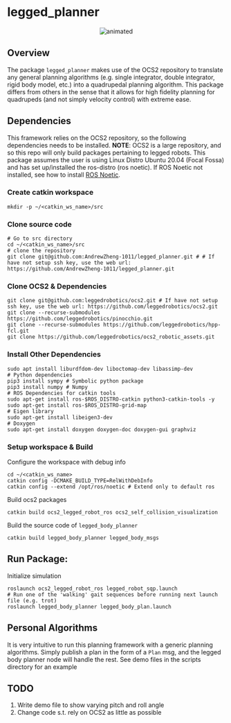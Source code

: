 # legged_planner
<p align="center">
  <img src="docs/anybotics_legged_planner.gif" alt="animated" />
</p>

## Overview
The package `legged_planner` makes use of the OCS2 repository to translate any general planning algorithms (e.g. single integrator, double integrator, rigid body model, etc.)  into a quadrupedal planning algorithm.
This package differs from others in the sense that it allows for high fidelity planning for quadrupeds (and not simply velocity control) with extreme ease.

## Dependencies
This framework relies on the OCS2 repository, so the following dependencies needs to be installed. **NOTE**: OCS2 is a large repository, and so this repo will only build packages pertaining to legged robots. This package assumes the user is using Linux Distro Ubuntu 20.04 (Focal Fossa) and has set up/installed the ros-distro (ros noetic). If ROS Noetic not installed, see how to install [ROS Noetic](http://wiki.ros.org/noetic/Installation/Ubuntu).

### Create catkin workspace
```
mkdir -p ~/<catkin_ws_name>/src
```

### Clone source code ###
```
# Go to src directory
cd ~/<catkin_ws_name>/src
# clone the repository
git clone git@github.com:AndrewZheng-1011/legged_planner.git # # If have not setup ssh key, use the web url: https://github.com/AndrewZheng-1011/legged_planner.git
```

### Clone OCS2 & Dependencies ###
```
git clone git@github.com:leggedrobotics/ocs2.git # If have not setup ssh key, use the web url: https://github.com/leggedrobotics/ocs2.git
git clone --recurse-submodules https://github.com/leggedrobotics/pinocchio.git
git clone --recurse-submodules https://github.com/leggedrobotics/hpp-fcl.git
git clone https://github.com/leggedrobotics/ocs2_robotic_assets.git
```

### Install Other Dependencies ###
```
sudo apt install liburdfdom-dev liboctomap-dev libassimp-dev
# Python dependencies
pip3 install sympy # Symbolic python package
pip3 install numpy # Numpy
# ROS Dependencies for catkin tools
sudo apt-get install ros-$ROS_DISTRO-catkin python3-catkin-tools -y
sudo apt-get install ros-$ROS_DISTRO-grid-map
# Eigen library
sudo apt-get install libeigen3-dev
# Doxygen
sudo apt-get install doxygen doxygen-doc doxygen-gui graphviz
```

### Setup workspace & Build ###
Configure the workspace with debug info
```
cd ~/<catkin_ws_name>
catkin config -DCMAKE_BUILD_TYPE=RelWithDebInfo
catkin config --extend /opt/ros/noetic # Extend only to default ros
```

Build ocs2 packages
```
catkin build ocs2_legged_robot_ros ocs2_self_collision_visualization
```

Build the source code of `legged_body_planner`
```
catkin build legged_body_planner legged_body_msgs
```


## Run Package:
Initialize simulation
```
roslaunch ocs2_legged_robot_ros legged_robot_sqp.launch
# Run one of the 'walking' gait sequences before running next launch file (e.g. trot)
roslaunch legged_body_planner legged_body_plan.launch
```


## Personal Algorithms
It is very intuitive to run this planning framework with a generic planning algorithms. Simply publish a plan in the form of a `Plan` msg, and the legged body planner node will handle the rest. See demo files in the scripts directory for an example

## TODO
1. Write demo file to show varying pitch and roll angle
2. Change code s.t. rely on OCS2 as little as possible
